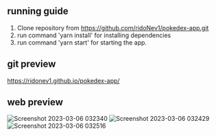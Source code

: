 ## running guide

1. Clone repository from https://github.com/ridoNev1/pokedex-app.git
2. run command 'yarn install' for installing dependencies
3. run command 'yarn start' for starting the app.

## git preview

https://ridonev1.github.io/pokedex-app/

## web preview

![Screenshot 2023-03-06 032340](https://user-images.githubusercontent.com/64463093/222984434-b2b35235-ef96-450b-a912-f9e7e7de7839.png)
![Screenshot 2023-03-06 032429](https://user-images.githubusercontent.com/64463093/222984439-4403f74e-98ff-448f-ba2b-b1c1c6f32016.png)
![Screenshot 2023-03-06 032516](https://user-images.githubusercontent.com/64463093/222984444-d33cfb9d-28c5-4835-a154-a6b2fac3b5d5.png)
